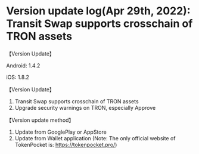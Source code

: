 # Version update log(Apr 29th, 2022): Transit Swap supports crosschain of TRON assets



【Version Update】&#x20;

&#x20; Android: 1.4.2

&#x20; iOS: 1.8.2



【Version Update】

1. Transit Swap supports crosschain of TRON assets
2. Upgrade security warnings on TRON, especially Approve



【Version update method】‌

1. Update from GooglePlay or AppStore
2. Update from Wallet application (Note: The only official website of TokenPocket is: https://tokenpocket.pro/)

